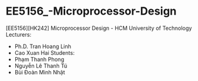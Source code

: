 # EE5156_-Microprocessor-Design
[EE5156][HK242] Microprocessor Design - HCM University of Technology
Lecturers: 
- Ph.D. Tran Hoang Linh
- Cao Xuan Hai
Students:
- Phạm Thanh Phong
- Nguyễn Lê Thanh Tú
- Bùi Đoàn Minh Nhật

